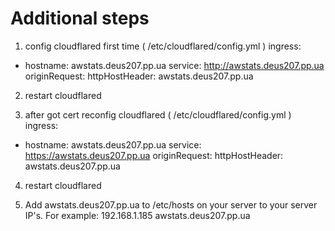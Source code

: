# Additional steps

1. config cloudflared first time ( /etc/cloudflared/config.yml )
ingress:
  - hostname: awstats.deus207.pp.ua
    service: http://awstats.deus207.pp.ua
    originRequest:
      httpHostHeader: awstats.deus207.pp.ua

2. restart cloudflared

3. after got cert reconfig cloudflared ( /etc/cloudflared/config.yml )
ingress:
  - hostname: awstats.deus207.pp.ua
    service: https://awstats.deus207.pp.ua
    originRequest:
      httpHostHeader: awstats.deus207.pp.ua

4. restart cloudflared

5. Add awstats.deus207.pp.ua to /etc/hosts on your server to your server IP's. For example:
192.168.1.185 awstats.deus207.pp.ua


